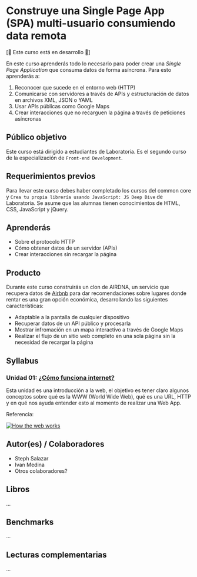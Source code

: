 # Construye una Single Page App (SPA) multi-usuario consumiendo data remota

[:construction: Este curso está en desarrollo :construction:]

En este curso aprenderás todo lo necesario para poder crear una _Single Page
Application_ que consuma datos de forma asíncrona. Para esto aprenderás a:

1. Reconocer que sucede en el entorno web (HTTP)
2. Comunicarse con servidores a través de APIs y estructuración de datos en
   archivos XML, JSON o YAML
4. Usar APIs públicas como Google Maps
3. Crear interacciones que no recarguen la página a través de peticiones
   asíncronas

## Público objetivo

Este curso está dirigido a estudiantes de Laboratoria. Es el segundo curso
de la especialización de `Front-end Development`.

## Requerimientos previos

Para llevar este curso debes haber completado los cursos del common core y
`Crea tu propia librería usando JavaScript: JS Deep Dive` de Laboratoria. Se
asume que las alumnas tienen conocimientos de HTML, CSS, JavaScript y jQuery.

## Aprenderás

- Sobre el protocolo HTTP
- Cómo obtener datos de un servidor (APIs)
- Crear interacciones sin recargar la página

## Producto

Durante este curso construirás un clon de AIRDNA, un servicio que recupera datos
de [Airbnb](https://www.airbnb.com/) para dar recomendaciones sobre lugares donde
rentar es una gran opción económica, desarrollando las siguientes características:

* Adaptable a la pantalla de cualquier dispositivo
* Recuperar datos de un API público y procesarla
* Mostrar infromación en un mapa interactivo a través de Google Maps
* Realizar el flujo de un sitio web completo en una sola página sin la necesidad
  de recargar la página

## Syllabus

### Unidad 01: [¿Cómo funciona internet?](00-how-the-web-works)

Esta unidad es una introducción a la web, el objetivo es tener claro algunos
conceptos sobre qué es la WWW (World Wide Web), qué es una  URL, HTTP y en
qué nos ayuda entender esto al momento de realizar una Web App.

Referencia:

[![How the web works](https://img.youtube.com/vi/AkjMCbSvTto/0.jpg)](https://youtu.be/AkjMCbSvTto)

<!-- ### Unidad 02: [¿Qué hay de nuevo en HTML5?](01-html-5)

En esta unidad, veremos qué trae el estándar de HTML5 como tal, enfocándonos en
las APIs que vienen integradas y que pueden ser accedidas por medio de
JavaScript. Prestaremos especial atención en `Audio/Video`, `Web Storage`,
`Geolocation` y `DnD (Drag and Drop)`.

Referencia:

[![HTML5](https://img.youtube.com/vi/RBbviZLKEG0/0.jpg)](https://youtu.be/RBbviZLKEG0)

### Unidad 03: [¿Qué significa traer datos de un servidor asíncronamente?](02-asynchronous-js-request)

El objetivo de esta unidad es llevar a la práctica el ciclo request/response de
HTTP, y qué mejor que hacerlo asíncronamente a través de JS con XHR, AJAX y
comunicándonos con el servidor a través de un API.

Referencia:

[![Asynchronous Requests](https://img.youtube.com/vi/P5JlebbqzTQ/0.jpg)](https://youtu.be/P5JlebbqzTQ)

### Unidad 04: [A jugar con Web APIs!](03-working-with-apis)

En esta unidad vamos a practicar jugando con distintos tipos de Web APIs, con el
objetivo de experimentar la extracción de datos sin autenticación, con un token
generado, enviando datos a través de cabeceras HTTP, identificar cuando son
RESTful y otros detalles que te darán superpoderes.

Referencia:

[![Web APIs](https://img.youtube.com/vi/_49_6pjTXiQ/0.jpg)](https://youtu.be/_49_6pjTXiQ)

### Unidad 05: [Mezclemos, practiquemos y aprendamos!](04-mixing-up)

Esta unidad es completamente práctica, el objetivo es realizar la mayor cantidad
de ejercicios posibles para poner en práctica todos los conceptos aprendidos
en este curso.

Referencia:

[![Move Planner](https://img.youtube.com/vi/Ab04b8PpzCQ/0.jpg)](https://youtu.be/Ab04b8PpzCQ)

### Unidad 06: [Producto Final](05-final-product)

Es momento de demostrar qué puedes lograr con los conocimientos adquiridos en
este curso, el único requisito será crear un Single Page Application haciendo
uso de un API distinto o adicional a los que hemos visto en clase y bajo el
contexto que desees.

Referencia:

[![Fullstack Academy Final Project](https://img.youtube.com/vi/uIoC2xaUXq8/0.jpg)](https://youtu.be/uIoC2xaUXq8) -->

## Autor(es) / Colaboradores

* Steph Salazar
* Ivan Medina
* Otros colaboradores?

## Libros

...

## Benchmarks

...

## Lecturas complementarias

...
